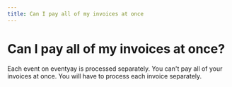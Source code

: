 ```yaml
---
title: Can I pay all of my invoices at once
---
```


# Can I pay all of my invoices at once?

Each event on eventyay is processed separately. You can't pay all of your invoices at once. You will have to process each invoice separately.
